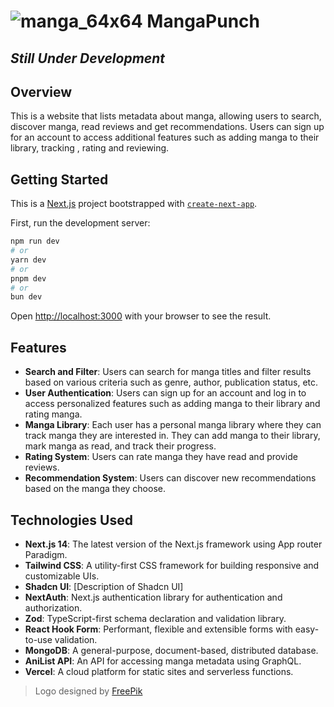 # ![manga_64x64](https://github.com/AdemBendjama/Manga-Tracker-App/assets/93732841/88af71e0-8d26-4f5a-a880-d3032d506c39) MangaPunch

## *Still Under Development*
## Overview

This is a website that lists metadata about manga, allowing users to search, discover manga, read reviews and get recommendations. Users can sign up for an account to access additional features such as adding manga to their library, tracking , rating and reviewing.

## Getting Started
This is a [Next.js](https://nextjs.org/) project bootstrapped with [`create-next-app`](https://github.com/vercel/next.js/tree/canary/packages/create-next-app).

First, run the development server:

```bash
npm run dev
# or
yarn dev
# or
pnpm dev
# or
bun dev
```

Open [http://localhost:3000](http://localhost:3000) with your browser to see the result.

## Features

- **Search and Filter**: Users can search for manga titles and filter results based on various criteria such as genre, author, publication status, etc.
- **User Authentication**: Users can sign up for an account and log in to access personalized features such as adding manga to their library and rating manga.
- **Manga Library**: Each user has a personal manga library where they can track manga they are interested in. They can add manga to their library, mark manga as read, and track their progress.
- **Rating System**: Users can rate manga they have read and provide reviews.
- **Recommendation System**: Users can discover new recommendations based on the manga they choose.

## Technologies Used

- **Next.js 14**: The latest version of the Next.js framework using App router Paradigm.
- **Tailwind CSS**: A utility-first CSS framework for building responsive and customizable UIs.
- **Shadcn UI**: [Description of Shadcn UI]
- **NextAuth**: Next.js authentication library for authentication and authorization.
- **Zod**: TypeScript-first schema declaration and validation library.
- **React Hook Form**: Performant, flexible and extensible forms with easy-to-use validation.
- **MongoDB**: A general-purpose, document-based, distributed database.
- **AniList API**: An API for accessing manga metadata using GraphQL.
- **Vercel**: A cloud platform for static sites and serverless functions.

> Logo designed by [FreePik](https://www.freepik.com/) 
